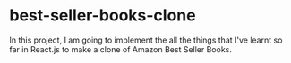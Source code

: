 # best-seller-books-clone
In this project, I am going to implement the all the things that I've learnt so far in React.js to make a clone of Amazon Best Seller Books.  
